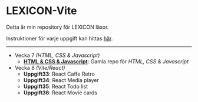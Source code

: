 # LEXICON-Vite

Detta är min repository för LEXICON läxor.

Instruktioner för varje uppgift kan hittas [här](https://github.com/Ertingel/LEXICON-Vite/tree/main/Instruktioner).

---

-   Vecka 7 _(HTML, CSS & Javascript)_
    -   [**HTML & CSS & Javascript**](https://github.com/Ertingel/LEXICON/): Gamla repo för _HTML, CSS & Javascript_
-   Vecka 8 _(Vite/React)_
    -   **Uppgift33**: React Caffe Retro
    -   **Uppgift34**: React Media player
    -   **Uppgift35**: React Todo list
    -   **Uppgift36**: React Movie cards
